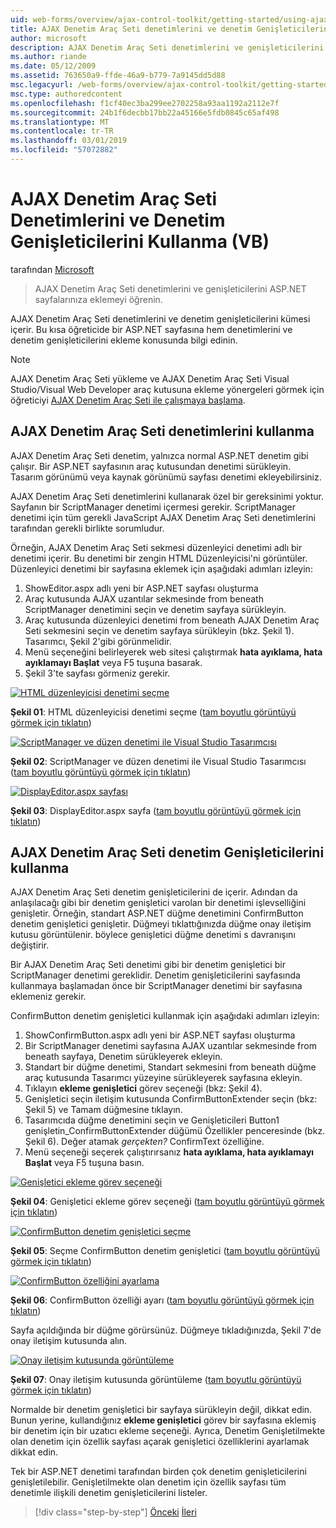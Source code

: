 ```yaml
---
uid: web-forms/overview/ajax-control-toolkit/getting-started/using-ajax-control-toolkit-controls-and-control-extenders-vb
title: AJAX Denetim Araç Seti denetimlerini ve denetim Genişleticilerini (VB) kullanarak | Microsoft Docs
author: microsoft
description: AJAX Denetim Araç Seti denetimlerini ve genişleticilerini ASP.NET sayfalarınıza eklemeyi öğrenin.
ms.author: riande
ms.date: 05/12/2009
ms.assetid: 763650a9-ffde-46a9-b779-7a9145dd5d88
msc.legacyurl: /web-forms/overview/ajax-control-toolkit/getting-started/using-ajax-control-toolkit-controls-and-control-extenders-vb
msc.type: authoredcontent
ms.openlocfilehash: f1cf40ec3ba299ee2702258a93aa1192a2112e7f
ms.sourcegitcommit: 24b1f6decbb17bb22a45166e5fdb0845c65af498
ms.translationtype: MT
ms.contentlocale: tr-TR
ms.lasthandoff: 03/01/2019
ms.locfileid: "57072882"
---
```

<a name="using-ajax-control-toolkit-controls-and-control-extenders-vb"></a>AJAX Denetim Araç Seti Denetimlerini ve Denetim Genişleticilerini Kullanma (VB)
====================
tarafından [Microsoft](https://github.com/microsoft)

> AJAX Denetim Araç Seti denetimlerini ve genişleticilerini ASP.NET sayfalarınıza eklemeyi öğrenin.


AJAX Denetim Araç Seti denetimlerini ve denetim genişleticilerini kümesi içerir. Bu kısa öğreticide bir ASP.NET sayfasına hem denetimlerini ve denetim genişleticilerini ekleme konusunda bilgi edinin.

> [!NOTE] 
> 
> AJAX Denetim Araç Seti yükleme ve AJAX Denetim Araç Seti Visual Studio/Visual Web Developer araç kutusuna ekleme yönergeleri görmek için öğreticiyi [AJAX Denetim Araç Seti ile çalışmaya başlama](get-started-with-the-ajax-control-toolkit-vb.md).


## <a name="using-ajax-control-toolkit-controls"></a>AJAX Denetim Araç Seti denetimlerini kullanma

AJAX Denetim Araç Seti denetim, yalnızca normal ASP.NET denetim gibi çalışır. Bir ASP.NET sayfasının araç kutusundan denetimi sürükleyin. Tasarım görünümü veya kaynak görünümü sayfası denetimi ekleyebilirsiniz.

AJAX Denetim Araç Seti denetimlerini kullanarak özel bir gereksinimi yoktur. Sayfanın bir ScriptManager denetimi içermesi gerekir. ScriptManager denetimi için tüm gerekli JavaScript AJAX Denetim Araç Seti denetimlerini tarafından gerekli birlikte sorumludur.

Örneğin, AJAX Denetim Araç Seti sekmesi düzenleyici denetimi adlı bir denetimi içerir. Bu denetimi bir zengin HTML Düzenleyicisi'ni görüntüler. Düzenleyici denetimi bir sayfasına eklemek için aşağıdaki adımları izleyin:

1. ShowEditor.aspx adlı yeni bir ASP.NET sayfası oluşturma
2. Araç kutusunda AJAX uzantılar sekmesinde from beneath ScriptManager denetimini seçin ve denetim sayfaya sürükleyin.
3. Araç kutusunda düzenleyici denetimi from beneath AJAX Denetim Araç Seti sekmesini seçin ve denetim sayfaya sürükleyin (bkz. Şekil 1). Tasarımcı, Şekil 2'gibi görünmelidir.
4. Menü seçeneğini belirleyerek web sitesi çalıştırmak **hata ayıklama, hata ayıklamayı Başlat** veya F5 tuşuna basarak.
5. Şekil 3'te sayfası görmeniz gerekir.


[![HTML düzenleyicisi denetimi seçme](using-ajax-control-toolkit-controls-and-control-extenders-vb/_static/image1.jpg)](using-ajax-control-toolkit-controls-and-control-extenders-vb/_static/image1.png)

**Şekil 01**: HTML düzenleyicisi denetimi seçme ([tam boyutlu görüntüyü görmek için tıklatın](using-ajax-control-toolkit-controls-and-control-extenders-vb/_static/image2.png))


[![ScriptManager ve düzen denetimi ile Visual Studio Tasarımcısı](using-ajax-control-toolkit-controls-and-control-extenders-vb/_static/image2.jpg)](using-ajax-control-toolkit-controls-and-control-extenders-vb/_static/image3.png)

**Şekil 02**: ScriptManager ve düzen denetimi ile Visual Studio Tasarımcısı ([tam boyutlu görüntüyü görmek için tıklatın](using-ajax-control-toolkit-controls-and-control-extenders-vb/_static/image4.png))


[![DisplayEditor.aspx sayfası](using-ajax-control-toolkit-controls-and-control-extenders-vb/_static/image3.jpg)](using-ajax-control-toolkit-controls-and-control-extenders-vb/_static/image5.png)

**Şekil 03**: DisplayEditor.aspx sayfa ([tam boyutlu görüntüyü görmek için tıklatın](using-ajax-control-toolkit-controls-and-control-extenders-vb/_static/image6.png))


## <a name="using-ajax-control-toolkit-control-extenders"></a>AJAX Denetim Araç Seti denetim Genişleticilerini kullanma

AJAX Denetim Araç Seti denetim genişleticilerini de içerir. Adından da anlaşılacağı gibi bir denetim genişletici varolan bir denetimi işlevselliğini genişletir. Örneğin, standart ASP.NET düğme denetimini ConfirmButton denetim genişletici genişletir. Düğmeyi tıklattığınızda düğme onay iletişim kutusu görüntülenir. böylece genişletici düğme denetimi s davranışını değiştirir.

Bir AJAX Denetim Araç Seti denetimi gibi bir denetim genişletici bir ScriptManager denetimi gereklidir. Denetim genişleticilerini sayfasında kullanmaya başlamadan önce bir ScriptManager denetimi bir sayfasına eklemeniz gerekir.

ConfirmButton denetim genişletici kullanmak için aşağıdaki adımları izleyin:

1. ShowConfirmButton.aspx adlı yeni bir ASP.NET sayfası oluşturma
2. Bir ScriptManager denetimi sayfasına AJAX uzantılar sekmesinde from beneath sayfaya, Denetim sürükleyerek ekleyin.
3. Standart bir düğme denetimi, Standart sekmesini from beneath düğme araç kutusunda Tasarımcı yüzeyine sürükleyerek sayfasına ekleyin.
4. Tıklayın **ekleme genişletici** görev seçeneği (bkz: Şekil 4).
5. Genişletici seçin iletişim kutusunda ConfirmButtonExtender seçin (bkz: Şekil 5) ve Tamam düğmesine tıklayın.
6. Tasarımcıda düğme denetimini seçin ve Genişleticileri Button1 genişletin\_ConfirmButtonExtender düğümü Özellikler penceresinde (bkz. Şekil 6). Değer atamak *gerçekten?* ConfirmText özelliğine.
7. Menü seçeneği seçerek çalıştırırsanız **hata ayıklama, hata ayıklamayı Başlat** veya F5 tuşuna basın.


[![Genişletici ekleme görev seçeneği](using-ajax-control-toolkit-controls-and-control-extenders-vb/_static/image4.jpg)](using-ajax-control-toolkit-controls-and-control-extenders-vb/_static/image7.png)

**Şekil 04**: Genişletici ekleme görev seçeneği ([tam boyutlu görüntüyü görmek için tıklatın](using-ajax-control-toolkit-controls-and-control-extenders-vb/_static/image8.png))


[![ConfirmButton denetim genişletici seçme](using-ajax-control-toolkit-controls-and-control-extenders-vb/_static/image5.jpg)](using-ajax-control-toolkit-controls-and-control-extenders-vb/_static/image9.png)

**Şekil 05**: Seçme ConfirmButton denetim genişletici ([tam boyutlu görüntüyü görmek için tıklatın](using-ajax-control-toolkit-controls-and-control-extenders-vb/_static/image10.png))


[![ConfirmButton özelliğini ayarlama](using-ajax-control-toolkit-controls-and-control-extenders-vb/_static/image6.jpg)](using-ajax-control-toolkit-controls-and-control-extenders-vb/_static/image11.png)

**Şekil 06**: ConfirmButton özelliği ayarı ([tam boyutlu görüntüyü görmek için tıklatın](using-ajax-control-toolkit-controls-and-control-extenders-vb/_static/image12.png))


Sayfa açıldığında bir düğme görürsünüz. Düğmeye tıkladığınızda, Şekil 7'de onay iletişim kutusunda alın.


[![Onay iletişim kutusunda görüntüleme](using-ajax-control-toolkit-controls-and-control-extenders-vb/_static/image7.jpg)](using-ajax-control-toolkit-controls-and-control-extenders-vb/_static/image13.png)

**Şekil 07**: Onay iletişim kutusunda görüntüleme ([tam boyutlu görüntüyü görmek için tıklatın](using-ajax-control-toolkit-controls-and-control-extenders-vb/_static/image14.png))


Normalde bir denetim genişletici bir sayfaya sürükleyin değil, dikkat edin. Bunun yerine, kullandığınız **ekleme genişletici** görev bir sayfasına eklemiş bir denetim için bir uzatıcı ekleme seçeneği. Ayrıca, Denetim Genişletilmekte olan denetim için özellik sayfası açarak genişletici özelliklerini ayarlamak dikkat edin.

Tek bir ASP.NET denetimi tarafından birden çok denetim genişleticilerini genişletilebilir. Genişletilmekte olan denetim için özellik sayfası tüm denetimle ilişkili denetim genişleticilerini listeler.

> [!div class="step-by-step"]
> [Önceki](get-started-with-the-ajax-control-toolkit-vb.md)
> [İleri](creating-a-custom-ajax-control-toolkit-control-extender-vb.md)
